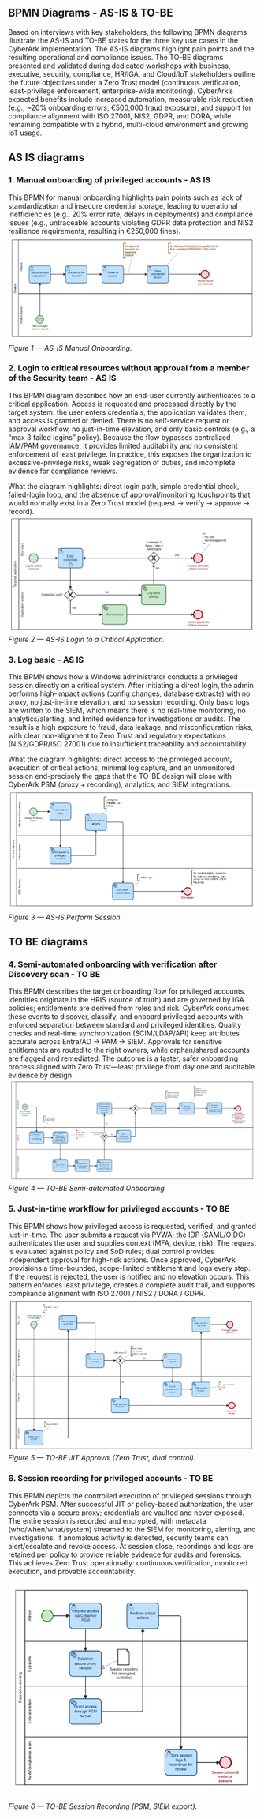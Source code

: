 ## BPMN Diagrams - AS-IS & TO-BE
Based on interviews with key stakeholders, the following BPMN diagrams illustrate the AS-IS and TO-BE states for the three key use cases in the CyberArk implementation. The AS-IS diagrams highlight pain points and the resulting operational and compliance issues. The TO-BE diagrams presented and validated during dedicated workshops with business, executive, security, compliance, HR/IGA, and Cloud/IoT stakeholders outline the future objectives under a Zero Trust model (continuous verification, least-privilege enforcement, enterprise-wide monitoring). CyberArk’s expected benefits include increased automation, measurable risk reduction (e.g., ~20% onboarding errors, €500,000 fraud exposure), and support for compliance alignment with ISO 27001, NIS2, GDPR, and DORA, while remaining compatible with a hybrid, multi-cloud environment and growing IoT usage.

## AS IS diagrams 

### 1. Manual onboarding of privileged accounts - AS IS
This BPMN for manual onboarding highlights pain points such as lack of standardization and insecure credential storage, leading to operational inefficiencies (e.g., 20% error rate, delays in deployments) and compliance issues (e.g., untraceable accounts violating GDPR data protection and NIS2 resilience requirements, resulting in €250,000 fines).
![image_alt](https://github.com/Kristina-1991/CyberArk-Implementation-Portfolio/blob/588da83d007cd6f27a9058c29dbb38730aec22d4/00_Support-documents/diagrams/Onboarding%20AS%20IS.PNG?=raw=true)
*Figure 1 — AS-IS Manual Onboarding.*


### 2. Login to critical resources without approval from a member of the Security team - AS IS
This BPMN diagram describes how an end-user currently authenticates to a critical application. Access is requested and processed directly by the target system: the user enters credentials, the application validates them, and access is granted or denied. There is no self-service request or approval workflow, no just-in-time elevation, and only basic controls (e.g., a “max 3 failed logins” policy). Because the flow bypasses centralized IAM/PAM governance, it provides limited auditability and no consistent enforcement of least privilege. In practice, this exposes the organization to excessive-privilege risks, weak segregation of duties, and incomplete evidence for compliance reviews.

What the diagram highlights: direct login path, simple credential check, failed-login loop, and the absence of approval/monitoring touchpoints that would normally exist in a Zero Trust model (request → verify → approve → record).
![image_alt](https://github.com/Kristina-1991/CyberArk-Implementation-Portfolio/blob/b9094c9a0be8d8d6625f5168ce65139719ba9988/00_Support-documents/diagrams/Access%20to%20critical%20application%20AS%20IS.PNG?raw=true)
*Figure 2 — AS-IS Login to a Critical Application.*

### 3. Log basic - AS IS
This BPMN shows how a Windows administrator conducts a privileged session directly on a critical system. After initiating a direct login, the admin performs high-impact actions (config changes, database extracts) with no proxy, no just-in-time elevation, and no session recording. Only basic logs are written to the SIEM, which means there is no real-time monitoring, no analytics/alerting, and limited evidence for investigations or audits. The result is a high exposure to fraud, data leakage, and misconfiguration risks, with clear non-alignment to Zero Trust and regulatory expectations (NIS2/GDPR/ISO 27001) due to insufficient traceability and accountability.

What the diagram highlights: direct access to the privileged account, execution of critical actions, minimal log capture, and an unmonitored session end-precisely the gaps that the TO-BE design will close with CyberArk PSM (proxy + recording), analytics, and SIEM integrations.
![image_alt](https://github.com/Kristina-1991/CyberArk-Implementation-Portfolio/blob/b9094c9a0be8d8d6625f5168ce65139719ba9988/00_Support-documents/diagrams/Perform%20session%20AS%20IS.PNG?raw=true)
*Figure 3 — AS-IS Perform Session.*

## TO BE diagrams

### 4. Semi-automated onboarding with verification after Discovery scan  - TO BE 
This BPMN describes the target onboarding flow for privileged accounts. Identities originate in the HRIS (source of truth) and are governed by IGA policies; entitlements are derived from roles and risk. CyberArk consumes these events to discover, classify, and onboard privileged accounts with enforced separation between standard and privileged identities. Quality checks and real-time synchronization (SCIM/LDAP/API) keep attributes accurate across Entra/AD → PAM → SIEM. Approvals for sensitive entitlements are routed to the right owners, while orphan/shared accounts are flagged and remediated. The outcome is a faster, safer onboarding process aligned with Zero Trust—least privilege from day one and auditable evidence by design.
![image_alt](https://github.com/Kristina-1991/CyberArk-Implementation-Portfolio/blob/356c60ea1d96c2998cac4df768d25eeb914b865f/00_Support-documents/diagrams/Semi-automated%20onboarding%20TO%20BE.PNG?raw=true)
*Figure 4 — TO-BE Semi-automated Onboarding.*


### 5. Just-in-time workflow for privileged accounts - TO BE 
This BPMN shows how privileged access is requested, verified, and granted just-in-time. The user submits a request via PVWA; the IDP (SAML/OIDC) authenticates the user and supplies context (MFA, device, risk). The request is evaluated against policy and SoD rules; dual control provides independent approval for high-risk actions. Once approved, CyberArk provisions a time-bounded, scope-limited entitlement and logs every step. If the request is rejected, the user is notified and no elevation occurs. This pattern enforces least privilege, creates a complete audit trail, and supports compliance alignment with ISO 27001 / NIS2 / DORA / GDPR.
![image_alt](https://github.com/Kristina-1991/CyberArk-Implementation-Portfolio/blob/356c60ea1d96c2998cac4df768d25eeb914b865f/00_Support-documents/diagrams/JIT%20approval%20TO%20BE.PNG?raw=true)
*Figure 5 — TO-BE JIT Approval (Zero Trust, dual control).*


### 6. Session recording for privileged accounts - TO BE 
This BPMN depicts the controlled execution of privileged sessions through CyberArk PSM. After successful JIT or policy-based authorization, the user connects via a secure proxy; credentials are vaulted and never exposed. The entire session is recorded and encrypted, with metadata (who/when/what/system) streamed to the SIEM for monitoring, alerting, and investigations. If anomalous activity is detected, security teams can alert/escalate and revoke access. At session close, recordings and logs are retained per policy to provide reliable evidence for audits and forensics. This achieves Zero Trust operationally: continuous verification, monitored execution, and provable accountability.

![image_alt](https://github.com/Kristina-1991/CyberArk-Implementation-Portfolio/blob/356c60ea1d96c2998cac4df768d25eeb914b865f/00_Support-documents/diagrams/Session%20recording%20for%20privileged%20accounts%20TO%20BE.PNG?raw=true)

*Figure 6 — TO-BE Session Recording (PSM, SIEM export).*

